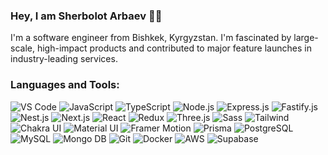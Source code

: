 ### Hey, I am Sherbolot Arbaev 👋🏻

I'm a software engineer from Bishkek, Kyrgyzstan. I'm fascinated by large-scale, high-impact products and contributed to major feature launches in industry-leading services.


### Languages and Tools:
![VS Code](https://img.shields.io/badge/-VSㅤCode-000?style=for-the-badge&logo=VisualStudioCode&logoColor=fafafa)
![JavaScript](https://img.shields.io/badge/-JavaScript-000?style=for-the-badge&logo=JavaScript&logoColor=fafafa)
![TypeScript](https://img.shields.io/badge/-TypeScript-000?style=for-the-badge&logo=TypeScript&logoColor=fafafa)
![Node.js](https://img.shields.io/badge/-Node.js-000?style=for-the-badge&logo=Node.js&logoColor=fafafa)
![Express.js](https://img.shields.io/badge/-Express.js-000?style=for-the-badge&logo=Express&logoColor=fafafa)
![Fastify.js](https://img.shields.io/badge/-Fastify.js-000?style=for-the-badge&logo=Fastify&logoColor=fafafa)
![Nest.js](https://img.shields.io/badge/-Nest.js-000?style=for-the-badge&logo=NestJS&logoColor=fafafa)
![Next.js](https://img.shields.io/badge/-Next.js-000?style=for-the-badge&logo=Next.js&logoColor=fafafa)
![React](https://img.shields.io/badge/-React-000?style=for-the-badge&logo=React&logoColor=fafafa)
![Redux](https://img.shields.io/badge/-Redux-000?style=for-the-badge&logo=Redux&logoColor=fafafa)
![Three.js](https://img.shields.io/badge/-Three.js-000?style=for-the-badge&logo=Three.js&logoColor=fafafa)
![Sass](https://img.shields.io/badge/-Sass-000?style=for-the-badge&logo=Sass&logoColor=fafafa)
![Tailwind](https://img.shields.io/badge/-Tailwind-000?style=for-the-badge&logo=Tailwind%20CSS&logoColor=fafafa)
![Chakra UI](https://img.shields.io/badge/-Chakra%20UI-000?style=for-the-badge&logo=Chakra%20UI&logoColor=fafafa)
![Material UI](https://img.shields.io/badge/-Material%20UI-000?style=for-the-badge&logo=Material-UI&logoColor=fafafa)
![Framer Motion](https://img.shields.io/badge/-Framer%20Motion-000?style=for-the-badge&logo=Framer&logoColor=fafafa)
![Prisma](https://img.shields.io/badge/-Prisma-000?style=for-the-badge&logo=Prisma&logoColor=fafafa)
![PostgreSQL](https://img.shields.io/badge/-PostgreSQL-000?style=for-the-badge&logo=PostgreSQL&logoColor=fafafa)
![MySQL](https://img.shields.io/badge/-MySQL-000?style=for-the-badge&logo=MySQL&logoColor=fafafa)
![Mongo DB](https://img.shields.io/badge/-Mongo%20DB-000?style=for-the-badge&logo=MongoDB&logoColor=fafafa)
![Git](https://img.shields.io/badge/-Git-000?style=for-the-badge&logo=Git&logoColor=fafafa)
![Docker](https://img.shields.io/badge/-Docker-000?style=for-the-badge&logo=Docker&logoColor=fafafa)
![AWS](https://img.shields.io/badge/-AWS-000?style=for-the-badge&logo=Amazon%20AWS&logoColor=fafafa)
![Supabase](https://img.shields.io/badge/-Supabase-000?style=for-the-badge&logo=Supabase&logoColor=fafafa)



<!-- ### Follow Me:
[![Instagram](https://img.shields.io/badge/-Instagram-fff?style=for-the-badge&logo=instagram&logoColor=000)](https://www.instagram.com/thearbaev/)
[![YouTube](https://img.shields.io/badge/-YouTube-fff?style=for-the-badge&logo=YouTube&logoColor=000)](https://www.youtube.com/@arbaevsherbolot)
[![YouTube](https://img.shields.io/badge/-Twitter-fff?style=for-the-badge&logo=Twitter&logoColor=000)](https://twitter.com/arbaevsherbolot)
### My stats:
[![Anurag's GitHub stats](https://github-readme-stats.vercel.app/api?username=anuraghazra&show_icons=true&theme=dark)](https://github.com/anuraghazra/github-readme-stats) 

[![Top Langs](https://github-readme-stats.vercel.app/api/top-langs/?username=anuraghazra&layout=compact&theme=dark)](https://github.com/anuraghazra/github-readme-stats)

 -->

